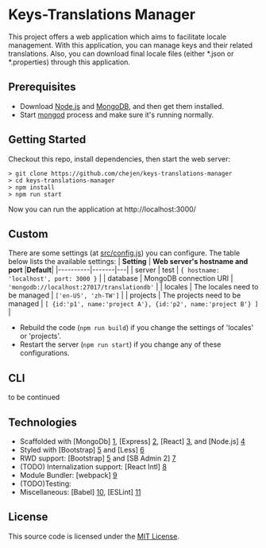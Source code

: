 # Keys-Translations Manager
This project offers a web application which aims to facilitate locale management. With this application, you can manage keys and their related translations. Also, you can download final locale files (either *.json or *.properties) through this application.


## Prerequisites

* Download [Node.js](https://nodejs.org/en/) and [MongoDB](https://www.mongodb.org/), and then get them installed.
* Start [mongod](https://docs.mongodb.org/manual/tutorial/manage-mongodb-processes/) process and make sure it's running normally.


## Getting Started

Checkout this repo, install dependencies, then start the web server:
```
> git clone https://github.com/chejen/keys-translations-manager
> cd keys-translations-manager
> npm install
> npm run start
```
Now you can run the application at http://localhost:3000/


## Custom
There are some settings (at [src/config.js](src/config.js)) you can configure. The table below lists the available settings:
| **Setting** | **Web server's hostname and port** |**Default**|
|----------|-------|---|
|  server  |   test    | ```{
		hostname: 'localhost',
		port: 3000
	}```  |
|  database  |   MongoDB connection URI    | ```'mongodb://localhost:27017/translationdb'```  |
|  locales  |   The locales need to be managed    | ```['en-US', 'zh-TW']```  |
|  projects  |   The projects need to be managed    | ```[
		{id:'p1', name:'project A'},
		{id:'p2', name:'project B'}
	]```  |

* Rebuild the code (```npm run build```) if you change the settings of 'locales' or 'projects'.
* Restart the server (```npm run start```) if you change any of these configurations.


## CLI
to be continued


## Technologies
* Scaffolded with [MongoDb] [1], [Express] [2], [React] [3], and [Node.js] [4]
* Styled with [Bootstrap] [5] and [Less] [6]
* RWD support: [Bootstrap] [5] and [SB Admin 2] [7]
* (TODO) Internalization support: [React Intl] [8]
* Module Bundler: [webpack] [9]
* (TODO)Testing:
* Miscellaneous: [Babel] [10], [ESLint] [11]


## License
This source code is licensed under the [MIT License](http://www.opensource.org/licenses/MIT).

[1]: https://www.mongodb.org/
[2]: http://expressjs.com/
[3]: https://facebook.github.io/react/
[4]: https://nodejs.org/en/
[5]: http://getbootstrap.com/
[6]: http://lesscss.org/
[7]: http://startbootstrap.com/template-overviews/sb-admin-2/
[8]: http://formatjs.io/react/
[9]: https://webpack.github.io/
[10]: https://babeljs.io/
[11]: http://eslint.org/

